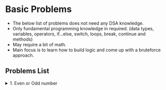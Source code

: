 # Basic Problems
- The below list of problems does not need any DSA knowledge.
- Only fundamental programming knowledge in required. (data types, variables, operators, if...else, switch, loops, break, continue and methods)
- May require a bit of math.
- Main focus is to learn how to build logic and come up with a bruteforce approach.

## Problems List
<details>
  
  <summary>1. Even or Odd number</summary>
  
  **Problem statement:** 
  - Given an integer number as input, the objective is to write a program to check if the given number is positive or negative or zero.
  
  **Test cases**
  ```
  Input: 12
  Output: Positive

  Input: -76
  Output: Negative

  Input: 0
  Output: Zero
  ```
  
  [**Solution**](https://github.com/TheParthMaru/Java-Zero-To-Hero/blob/main/Programming%20Fundamentals/Basics/PositiveNegativeNumber.javahttps://github.com/TheParthMaru/Java-Zero-To-Hero/blob/main/Programming%20Fundamentals/Basics/PositiveNegativeNumber.java)
</details>
